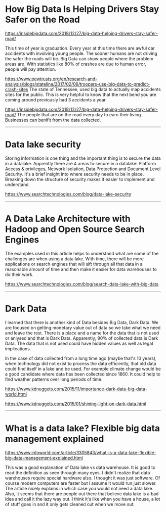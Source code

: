 
# How Big Data Is Helping Drivers Stay Safer on the Road

https://insidebigdata.com/2018/12/27/big-data-helping-drivers-stay-safer-road/

This time of year is graduation.  Every year at this time there are awful car accidents
with involving young people.  The sooner humans are not driving the safer the roads will be.
Big Data can show people where the problem areas are.  With statistics like 80% of crashes are
due to human error, people will pay attention.

https://www.pewtrusts.org/en/research-and-analysis/blogs/stateline/2017/02/09/troopers-use-big-data-to-predict-crash-sites
The state of Tennessee, used big data to actually map accidents sites for the public.  This
is very helpful to know that the next bend you are coming around previously had 3 accidents a year.

https://insidebigdata.com/2018/12/27/big-data-helping-drivers-stay-safer-road/
The people that are on the road every day to earn their living.  Businesses can benifit
from the data collected.



***
# Data lake security

Storing information is one thing and the important thing is to secure the data in a datalake.
Apprently there are 4 areas to secure in a datalake: Platform Access & privileges,
Network Isolation, Data Protection and Document Level Security.  It's a brief insight into
where security needs to be in place.
Breaking down the structure of security makes it easier to implement and understand.

https://www.searchtechnologies.com/blog/data-lake-security


***
# A Data Lake Architecture with Hadoop and Open Source Search Engines

The examples used in this article helps to understand what are some of
the challenges are when using a data lake.  With time, there will be more
applications or search engines that will sift through all that data
in a reasonable amount of time and then make it easier for data warehouses
to do their work.


https://www.searchtechnologies.com/blog/search-data-lake-with-big-data


***

# Dark Data

I learned that there is another kind of Data besides Big Data, Dark Data.
We are focused on getting monetary value out of data so we take what we
need and leave the rest.  There is a place and a name for the data that is
not used or anlysed and that is Dark Data.  Apparently, 90% of collected data
is Dark Data.  The data that is not used could have hidden values as well
as legal implications.

In the case of data collected from a long time ago (maybe that's 10 years),
when technology did not exist to process the data efficiently, that old data
could find itself in a lake and be used.  For example climate change would be
a good candidate where data has been collected since 1860.  It could help to
find weather patterns over long periods of time.

https://www.kdnuggets.com/2015/11/importance-dark-data-big-data-world.html

https://www.kdnuggets.com/2015/01/shining-light-on-dark-data.html



***
# What is a data lake? Flexible big data management explained

https://www.infoworld.com/article/3305843/what-is-a-data-lake-flexible-big-data-management-explained.html
 

This was a good explanation of Data lake vs data warehouse.  It is good to read the definition
as seen through many eyes.  I didn't realize that data warehouses require special hardware also.
I thought it was just software.  Of course modern computers are faster but i assume it would 
run just slower. The article nicely explains in which case you would not need a data lake.  Also,
it seems that there are people out there that believe data lake is a bad idea and call it the 
lazy way out.  I think it's like when you have a house, a lot of stuff goes in and it only gets
cleaned out when we move out.
